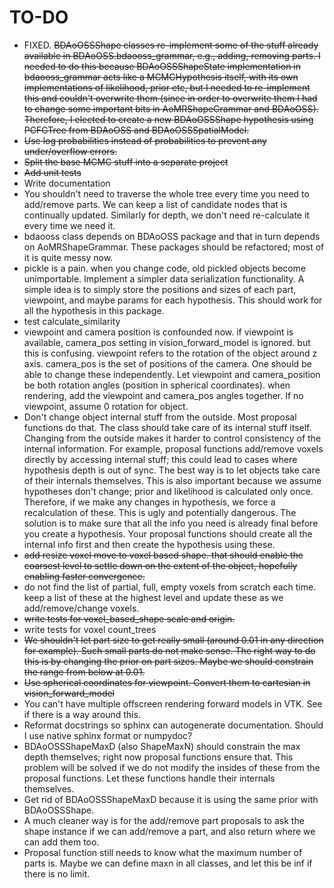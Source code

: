 # TO-DO
- FIXED. ~~BDAoOSSShape classes re-implement some of the stuff already available in BDAoOSS.bdaooss_grammar, e.g., adding, 
removing parts. I needed to do this because BDAoOSSShapeState implementation in bdaooss_grammar acts like a 
MCMCHypothesis itself, with its own implementations of likelihood, prior etc, but I needed to re-implement this and
couldn't overwrite them (since in order to overwrite them I had to change some important bits in AoMRShapeGrammar and 
BDAoOSS). Therefore, I elected to create a new BDAoOSSShape hypothesis using PCFGTree from BDAoOSS and 
BDAoOSSSpatialModel.~~
- ~~Use log probabilities instead of probabilities to prevent any under/overflow errors.~~
- ~~Split the base MCMC stuff into a separate project~~
- ~~Add unit tests~~
- Write documentation
- You shouldn't need to traverse the whole tree every time you need to add/remove parts. We can keep a list of 
candidate nodes that is continually updated. Similarly for depth, we don't need re-calculate it every time we 
need it.
- bdaooss class depends on BDAoOSS package and that in turn depends on AoMRShapeGrammar. These packages should be 
refactored; most of it is quite messy now.
- pickle is a pain. when you change code, old pickled objects become unimportable. Implement a simpler data 
serialization functionality. A simple idea is to simply store the positions and sizes of each part, viewpoint, and
maybe params for each hypothesis. This should work for all the hypothesis in this package.
- test calculate_similarity
- viewpoint and camera position is confounded now. if viewpoint is available, camera_pos setting in 
vision_forward_model is ignored. but this is confusing. viewpoint refers to the rotation of the object around z axis. 
camera_pos is the set of positions of the camera. One should be able to change these independently. Let viewpoint and 
camera_position be both rotation angles (position in spherical coordinates). when rendering, add the viewpoint and
camera_pos angles together. If no viewpoint, assume 0 rotation for object.
- Don't change object internal stuff from the outside. Most proposal functions do that. The class should take care 
of its internal stuff itself. Changing from the outside makes it harder to control consistency of the internal 
information. For example, proposal functions add/remove voxels directly by accessing internal stuff; this could 
lead to cases where hypothesis depth is out of sync. The best way is to let objects take care of their internals
themselves. This is also important because we assume hypotheses don't change; prior and likelihood is calculated
only once. Therefore, if we make any changes in hypothesis, we force a recalculation of these. This is ugly and
potentially dangerous. The solution is to make sure that all the info you need is already final before you create
a hypothesis. Your proposal functions should create all the internal info first and then create the 
hypothesis using these.
- ~~add resize voxel move to voxel based shape. that should enable the coarsest level to settle down on the extent of the
object, hopefully enabling faster convergence.~~
- do not find the list of partial, full, empty voxels from scratch each time. keep a list of these at the highest level 
and update these as we add/remove/change voxels.
- ~~write tests for voxel_based_shape scale and origin.~~
- write tests for voxel count_trees
- ~~We shouldn't let part size to get really small (around 0.01 in any direction for example). Such small parts do not make
sense. The right way to do this is by changing the prior on part sizes. Maybe we should constrain the range from below at
0.01.~~
- ~~Use spherical coordinates for viewpoint. Convert them to cartesian in vision_forward_model~~
- You can't have multiple offscreen rendering forward models in VTK. See if there is a way around this.
- Reformat docstrings so sphinx can autogenerate documentation. Should I use native sphinx format or numpydoc?
- BDAoOSSShapeMaxD (also ShapeMaxN) should constrain the max depth themselves; right now proposal functions ensure that.
This problem will be solved if we do not modify the insides of these from the proposal functions. Let these functions
handle their internals themselves.
- Get rid of BDAoOSSShapeMaxD because it is using the same prior with BDAoOSSShape.
- A much cleaner way is for the add/remove part proposals to ask the shape instance if we can add/remove a part, and 
also return where we can add them too. 
- Proposal function still needs to know what the maximum number of parts is. Maybe we can define maxn in all classes,
and let this be inf if there is no limit. 
